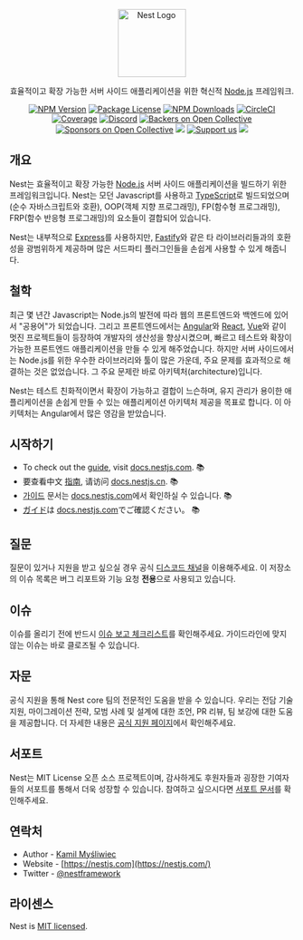 <p align="center">
  <a href="https://nestjs.com/" target="blank"><img src="https://nestjs.com/img/logo-small.svg" width="120" alt="Nest Logo" /></a>
</p>

[circleci-image]: https://img.shields.io/circleci/build/github/nestjs/nest/master?token=abc123def456
[circleci-url]: https://circleci.com/gh/nestjs/nest

  <p align="center">효율적이고 확장 가능한 서버 사이드 애플리케이션을 위한 혁신적 <a href="https://nodejs.org" target="_blank">Node.js</a> 프레임워크.</p>
    <p align="center">
<a href="https://www.npmjs.com/~nestjscore" target="_blank"><img src="https://img.shields.io/npm/v/@nestjs/core.svg" alt="NPM Version" /></a>
<a href="https://www.npmjs.com/~nestjscore" target="_blank"><img src="https://img.shields.io/npm/l/@nestjs/core.svg" alt="Package License" /></a>
<a href="https://www.npmjs.com/~nestjscore" target="_blank"><img src="https://img.shields.io/npm/dm/@fily-cloud/common.svg" alt="NPM Downloads" /></a>
<a href="https://circleci.com/gh/nestjs/nest" target="_blank"><img src="https://img.shields.io/circleci/build/github/nestjs/nest/master" alt="CircleCI" /></a>
<a href="https://coveralls.io/github/nestjs/nest?branch=master" target="_blank"><img src="https://coveralls.io/repos/github/nestjs/nest/badge.svg?branch=master#9" alt="Coverage" /></a>
<a href="https://discord.gg/G7Qnnhy" target="_blank"><img src="https://img.shields.io/badge/discord-online-brightgreen.svg" alt="Discord"/></a>
<a href="https://opencollective.com/nest#backer" target="_blank"><img src="https://opencollective.com/nest/backers/badge.svg" alt="Backers on Open Collective" /></a>
<a href="https://opencollective.com/nest#sponsor" target="_blank"><img src="https://opencollective.com/nest/sponsors/badge.svg" alt="Sponsors on Open Collective" /></a>
  <a href="https://paypal.me/kamilmysliwiec" target="_blank"><img src="https://img.shields.io/badge/Donate-PayPal-ff3f59.svg"/></a>
    <a href="https://opencollective.com/nest#sponsor"  target="_blank"><img src="https://img.shields.io/badge/Support%20us-Open%20Collective-41B883.svg" alt="Support us"></a>
  <a href="https://twitter.com/nestframework" target="_blank"><img src="https://img.shields.io/twitter/follow/nestframework.svg?style=social&label=Follow"></a>
</p>
  <!--[![Backers on Open Collective](https://opencollective.com/nest/backers/badge.svg)](https://opencollective.com/nest#backer)
  [![Sponsors on Open Collective](https://opencollective.com/nest/sponsors/badge.svg)](https://opencollective.com/nest#sponsor)-->

## 개요

Nest는 효율적이고 확장 가능한 <a href="https://nodejs.org" target="_blank">Node.js</a> 서버 사이드 애플리케이션을 빌드하기 위한 프레임워크입니다. Nest는 모던 Javascript를 사용하고 <a href="https://www.typescriptlang.org" target="_blank">TypeScript</a>로 빌드되었으며(순수 자바스크립트와 호환), OOP(객체 지향 프로그래밍), FP(함수형 프로그래밍), FRP(함수 반응형 프로그래밍)의 요소들이 결합되어 있습니다.

<p>Nest는 내부적으로 <a href="https://expressjs.com/" target="_blank">Express</a>를 사용하지만, <a href="https://github.com/fastify/fastify" target="_blank">Fastify</a>와 같은 타 라이브러리들과의 호환성을 광범위하게 제공하며 많은 서드파티 플러그인들을 손쉽게 사용할 수 있게 해줍니다.</p>

## 철학

<p>최근 몇 년간 Javascript는 Node.js의 발전에 따라 웹의 프론트엔드와 백엔드에 있어서 "공용어"가 되었습니다. 그리고 프론트엔드에서는 <a href="https://angular.io/" target="_blank">Angular</a>와 <a href="https://github.com/facebook/react" target="_blank">React</a>, <a href="https://github.com/vuejs/vue" target="_blank">Vue</a>와 같이 멋진 프로젝트들이 등장하여 개발자의 생산성을 향상시켰으며, 빠르고 테스트와 확장이 가능한 프론트엔드 애플리케이션을 만들 수 있게 해주었습니다. 하지만 서버 사이드에서는 Node.js를 위한 우수한 라이브러리와 툴이 많은 가운데, 주요 문제를 효과적으로 해결하는 것은 없었습니다. 그 주요 문제란 바로 아키텍처(architecture)입니다.</p>
<p>Nest는 테스트 친화적이면서 확장이 가능하고 결합이 느슨하며, 유지 관리가 용이한 애플리케이션을 손쉽게 만들 수 있는 애플리케이션 아키텍처 제공을 목표로 합니다. 이 아키텍처는 Angular에서 많은 영감을 받았습니다.</p>

## 시작하기

* To check out the [guide](https://docs.nestjs.com), visit [docs.nestjs.com](https://docs.nestjs.com). :books:
* 要查看中文 [指南](readme_zh.md), 请访问 [docs.nestjs.cn](https://docs.nestjs.cn). :books:
* [가이드](readme_kr.md) 문서는 [docs.nestjs.com](https://docs.nestjs.com)에서 확인하실 수 있습니다. :books:
* [ガイド](readme_jp.md)は [docs.nestjs.com](https://docs.nestjs.com)でご確認ください。 :books:

## 질문

질문이 있거나 지원을 받고 싶으실 경우 공식 [디스코드 채널](https://discord.gg/G7Qnnhy)을 이용해주세요.
이 저장소의 이슈 목록은 버그 리포트와 기능 요청 **전용**으로 사용되고 있습니다.

## 이슈

이슈를 올리기 전에 반드시 [이슈 보고 체크리스트](https://github.com/nestjs/nest/blob/master/CONTRIBUTING.md#-submitting-an-issue)를 확인해주세요. 가이드라인에 맞지 않는 이슈는 바로 클로즈될 수 있습니다.

## 자문

공식 지원을 통해 Nest core 팀의 전문적인 도움을 받을 수 있습니다. 우리는 전담 기술 지원, 마이그레이션 전략, 모범 사례 및 설계에 대한 조언, PR 리뷰, 팀 보강에 대한 도움을 제공합니다. 더 자세한 내용은 [공식 지원 페이지](https://enterprise.nestjs.com)에서 확인해주세요.

## 서포트

Nest는 MIT License 오픈 소스 프로젝트이며, 감사하게도 후원자들과 굉장한 기여자들의 서포트를 통해서 더욱 성장할 수 있습니다. 참여하고 싶으시다면 [서포트 문서](https://docs.nestjs.com/support)를 확인해주세요.

## 연락처

* Author - [Kamil Myśliwiec](https://twitter.com/kammysliwiec)
* Website - [https://nestjs.com](https://nestjs.com/)
* Twitter - [@nestframework](https://twitter.com/nestframework)

## 라이센스

Nest is [MIT licensed](LICENSE).
